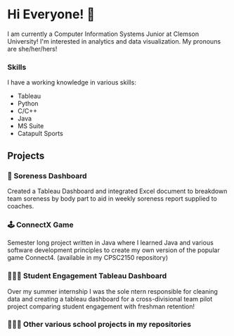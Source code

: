 # Hi Everyone! 👋

I am currently a Computer Information Systems Junior at Clemson University! I'm interested in analytics and data visualization. My pronouns are she/her/hers!

### Skills

I have a working knowledge in various skills:

- Tableau
- Python
- C/C++
- Java
- MS Suite
- Catapult Sports

## Projects
### 🏈 Soreness Dashboard
Created a Tableau Dashboard and integrated Excel document to breakdown team soreness by body part to aid in weekly soreness report supplied to coaches. 

### 🕹 ConnectX Game
Semester long project written in Java where I learned Java and various software development principles to create my own version of the popular game Connect4. (available in my CPSC2150 repository)

### 👩🏼‍🎓 Student Engagement Tableau Dashboard
Over my summer internship I was the sole ntern responsible for cleaning data and creating a tableau dashboard for a cross-divisional team pilot project comparing student engagement with freshman retention!

### 👩🏼‍💻 Other various school projects in my repositories
